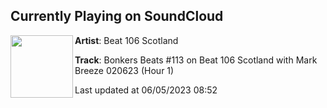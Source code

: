 ## Currently Playing on SoundCloud

[<img align="left" width="100" src="https://i1.sndcdn.com/artworks-WQrrvr5ymNYjDCWr-pis71A-t500x500.jpg">](https://soundcloud.com/beat106scotland/bonkers-beats-113-on-beat-1?in=beat106scotland/sets/bonkers-beats-113-on-beat-106-scotland-with-mark-breeze-defective-020623)

**Artist**: Beat 106 Scotland 

**Track**: Bonkers Beats #113 on Beat 106 Scotland with Mark Breeze 020623 (Hour 1)

Last updated at 06/05/2023 08:52
